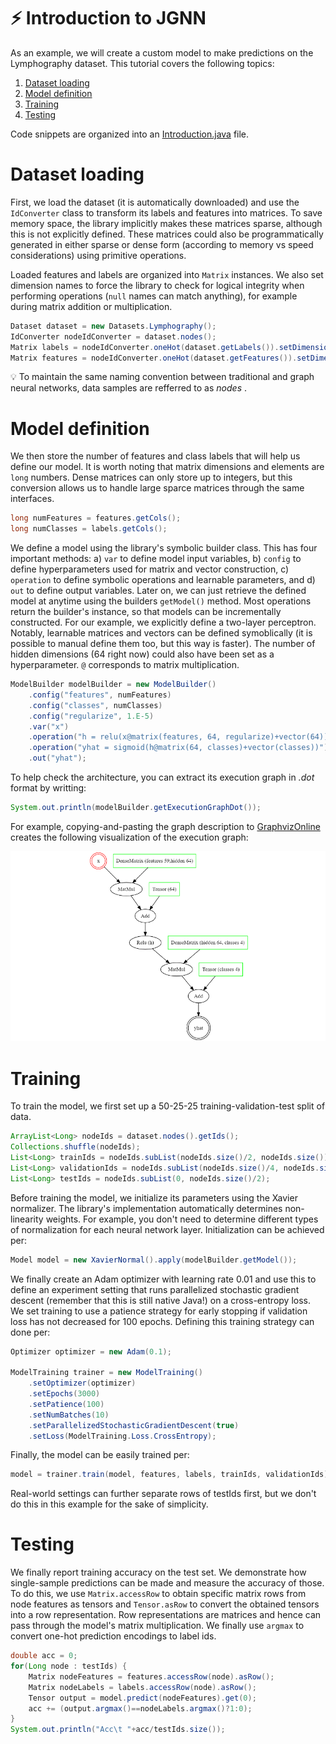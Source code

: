 # :zap: Introduction to JGNN

As an example, we will create a custom model to make predictions on the Lymphography dataset.
This tutorial covers the following topics:

1. [Dataset loading](#dataset-loading)
2. [Model definition](#model-definition)
3. [Training](#training)
4. [Testing](#testing)

Code snippets are organized into an [Introduction.java](JGNN/src/examples/Introduction.java) file.

# Dataset loading
First, we load the dataset (it is automatically downloaded) and use the `IdConverter` class
to transform its labels and features into matrices. To save memory space, the library implicitly
makes these matrices sparse, although this is not explicitly defined. These matrices could also
be programmatically generated in either sparse or dense form (according to memory vs speed
considerations) using primitive operations.

Loaded features and labels are organized into `Matrix` instances. We also set dimension names
to force the library to check for logical integrity when performing operations (`null` names
can match anything), for example during matrix addition or multiplication.

```java
Dataset dataset = new Datasets.Lymphography();
IdConverter nodeIdConverter = dataset.nodes();
Matrix labels = nodeIdConverter.oneHot(dataset.getLabels()).setDimensionName("samples", "classes");
Matrix features = nodeIdConverter.oneHot(dataset.getFeatures()).setDimensionName("samples", "features");
```

:bulb: To maintain the same naming convention between traditional and graph neural networks, 
data samples are refferred to as *nodes* .

# Model definition
We then store the number of features and class labels that will help us define our model. It
is worth noting that matrix dimensions and elements are `long` numbers. Dense matrices can only
store up to integers, but this conversion allows us to handle large sparce matrices through the
same interfaces.

```java
long numFeatures = features.getCols();
long numClasses = labels.getCols();
```

We define a model using the library's symbolic builder class. This
has four important methods: a) `var` to define model input variables, b) `config` to define
hyperparameters used for matrix and vector construction,
c) `operation` to define symbolic operations and learnable parameters,
and d) `out` to define output variables. Later on, we can just retrieve the defined model at anytime
using the builders `getModel()` method.
Most operations return the builder's instance, so that models can be incrementally constructed.
For our example, we explicitly define a two-layer perceptron.
Notably, learnable matrices and vectors can be defined symoblically (it is possible to 
manual define them too, but this way is faster). The number of
hidden dimensions (64 right now) could also have been set as a hyperparameter. `@` corresponds
to matrix multiplication.

```java
ModelBuilder modelBuilder = new ModelBuilder()
	.config("features", numFeatures)
	.config("classes", numClasses)
	.config("regularize", 1.E-5)
	.var("x")
	.operation("h = relu(x@matrix(features, 64, regularize)+vector(64))")
	.operation("yhat = sigmoid(h@matrix(64, classes)+vector(classes))")
	.out("yhat");
```

To help check the architecture, you can extract its execution graph in *.dot* format
by writting:

```java
System.out.println(modelBuilder.getExecutionGraphDot());
```

For example, copying-and-pasting the graph description to [GraphvizOnline](https://dreampuf.github.io/GraphvizOnline/) creates the following visualization
of the execution graph:

![Example execution graph](graphviz.png)

# Training
To train the model, we first set up a 50-25-25 training-validation-test split of data.

```java
ArrayList<Long> nodeIds = dataset.nodes().getIds();
Collections.shuffle(nodeIds);
List<Long> trainIds = nodeIds.subList(nodeIds.size()/2, nodeIds.size());
List<Long> validationIds = nodeIds.subList(nodeIds.size()/4, nodeIds.size()/2);
List<Long> testIds = nodeIds.subList(0, nodeIds.size()/2);
```

Before training the model, we initialize its parameters using the Xavier normalizer. 
The library's implementation
automatically determines non-linearity weights. For example, you don't need to determine 
different types of normalization for each neural network layer. Initialization can be
achieved per:

```java
Model model = new XavierNormal().apply(modelBuilder.getModel());
```

We finally create an Adam optimizer with learning rate 0.01 and
use this to define an experiment setting that runs parallelized
stochastic gradient descent (remember that this is still native Java!)
on a cross-entropy loss.
We set training to use a patience strategy for early stopping if
validation loss has not decreased for 100 epochs. Defining this 
training strategy can done per:


```java
Optimizer optimizer = new Adam(0.1);

ModelTraining trainer = new ModelTraining()
	.setOptimizer(optimizer)
	.setEpochs(3000)
	.setPatience(100)
	.setNumBatches(10)
	.setParallelizedStochasticGradientDescent(true)
	.setLoss(ModelTraining.Loss.CrossEntropy);
```

Finally, the model can be easily trained per:

```java
model = trainer.train(model, features, labels, trainIds, validationIds);
```

Real-world settings can further separate rows of testIds first, but we don't do this
in this example for the sake of simplicity.


# Testing
We finally report training accuracy on the test set. We demonstrate how single-sample predictions can be
made and measure the accuracy of those. To do this, we use `Matrix.accessRow` to obtain specific matrix rows from node features as tensors and `Tensor.asRow` to convert the obtained tensors into a row representation. Row representations
are matrices and hence can pass through the model's matrix multiplication. We finally use `argmax` to convert one-hot prediction encodings to label ids.

```java
double acc = 0;
for(Long node : testIds) {
	Matrix nodeFeatures = features.accessRow(node).asRow();
	Matrix nodeLabels = labels.accessRow(node).asRow();
	Tensor output = model.predict(nodeFeatures).get(0);
	acc += (output.argmax()==nodeLabels.argmax()?1:0);
}
System.out.println("Acc\t "+acc/testIds.size());
```
